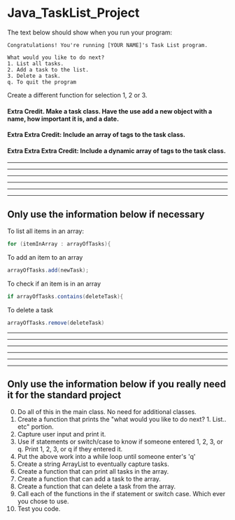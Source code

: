 # Java_TaskList_Project

The text below should show when you run your program:

```
Congratulations! You're running [YOUR NAME]'s Task List program.

What would you like to do next?
1. List all tasks.
2. Add a task to the list.
3. Delete a task.
q. To quit the program
```
Create a different function for selection 1, 2 or 3.

#### Extra Credit. Make a task class. Have the use add a new object with a name, how important it is, and a date.
#### Extra Extra Credit: Include an array of tags to the task class.
#### Extra Extra Extra Credit: Include a dynamic array of tags to the task class.

___
___
___
___
___
___

## Only use the information below if necessary

To list all items in an array:
```java
for (itemInArray : arrayOfTasks){
```
To add an item to an array
```java
arrayOfTasks.add(newTask);
```
To check if an item is in an array
```java
if arrayOfTasks.contains(deleteTask){
```
To delete a task
```java
arrayOfTasks.remove(deleteTask)
```

___
___
___
___
___
___

## Only use the information below if you really need it for the standard project

0. Do all of this in the main class. No need for additional classes.
1. Create a function that prints the "what would you like to do next? 1. List.. etc" portion.
2. Capture user input and print it.
3. Use if statements or switch/case to know if someone entered 1, 2, 3, or q. Print 1, 2, 3, or q if they entered it.
4. Put the above work into a while loop until someone enter's 'q'
5. Create a string ArrayList to eventually capture tasks.
6. Create a function that can print all tasks in the array.
7. Create a function that can add a task to the array.
8. Create a function that can delete a task from the array.
9. Call each of the functions in the if statement or switch case. Which ever you chose to use.
10. Test you code.

